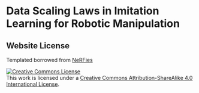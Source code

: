# Data Scaling Laws in Imitation Learning for Robotic Manipulation

## Website License
Templated borrowed from <a href="https://github.com/nerfies/nerfies.github.io">NeRFies</a>  

<a rel="license" href="http://creativecommons.org/licenses/by-sa/4.0/"><img alt="Creative Commons License" style="border-width:0" src="https://i.creativecommons.org/l/by-sa/4.0/88x31.png" /></a><br />This work is licensed under a <a rel="license" href="http://creativecommons.org/licenses/by-sa/4.0/">Creative Commons Attribution-ShareAlike 4.0 International License</a>.